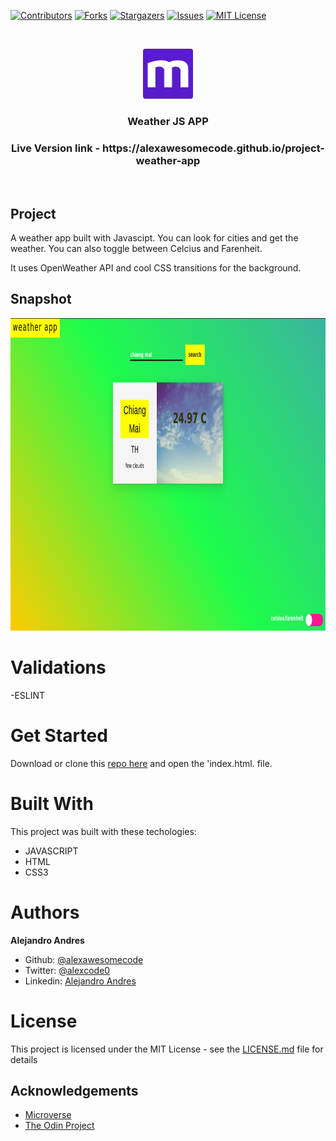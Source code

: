 
[![Contributors][contributors-shield]][contributors-url]
[![Forks][forks-shield]][forks-url]
[![Stargazers][stars-shield]][stars-url]
[![Issues][issues-shield]][issues-url]
[![MIT License][license-shield]][license-url]

<br/>
<p align="center">
  <a href="https://www.microverse.org/">
    <img src="src/asset/microverse.png" alt="Logo" width="80" height="80">
  </a>

  <h3 align="center">
	Weather JS APP
  </h3>

  <h3 align="center">
	 Live Version link - https://alexawesomecode.github.io/project-weather-app
  </h3>

  <p align="center">
    <br />

  </p>
</p>

## Project

A weather app built with Javascipt. You can look for cities and get the weather. You can also toggle between Celcius and Farenheit.

It uses OpenWeather API and cool CSS transitions for the background. 


## Snapshot
<img src="src/asset/snapshot.jpg" alt="screenshot" width="800" height="500">


# Validations

-ESLINT

# Get Started

Download or clone this [repo here](https://github.com/alexawesomecode/project-weather-app) and open the 'index.html. file.

# Built With

This project was built with these techologies:

* JAVASCRIPT
* HTML
* CSS3

# Authors

**Alejandro Andres**

- Github: [@alexawesomecode](https://github.com/alexawesomecode)
- Twitter: [@alexcode0](https://twitter.com/alexcode0)
- Linkedin: [Alejandro Andres](https://www.linkedin.com/in/alejandro-andres-126592191/)

# License

This project is licensed under the MIT License - see the [LICENSE.md](LICENSE.md) file for details

<!-- ACKNOWLEDGEMENTS -->
## Acknowledgements
* [Microverse](https://www.microverse.org/)
* [The Odin Project](https://www.theodinproject.com/)

<!-- MARKDOWN LINKS & IMAGES -->
<!-- https://www.markdownguide.org/basic-syntax/#reference-style-links -->
[contributors-shield]: https://img.shields.io/github/contributors/alexawesomecode/project-weather-app.svg?style=flat-square
[contributors-url]: https://github.com/alexawesomecode/project-weather-app/graphs/contributors
[forks-shield]: https://img.shields.io/github/forks/alexawesomecode/project-weather-app
[forks-url]: https://github.com/alexawesomecode/project-weather-app/network/members
[stars-shield]: https://img.shields.io/github/stars/alexawesomecode/project-weather-app
[stars-url]: https://github.com/alexawesomecode/project-weather-app/stargazers
[issues-shield]: https://img.shields.io/github/issues/alexawesomecode/project-weather-app
[issues-url]: https://github.com/alexawesomecode/project-weather-app/issues
[license-shield]: https://img.shields.io/github/license/alexawesomecode/project-weather-app
[license-url]: https://github.com/alexawesomecode/project-weather-app/blob/master/LICENSE.txt
